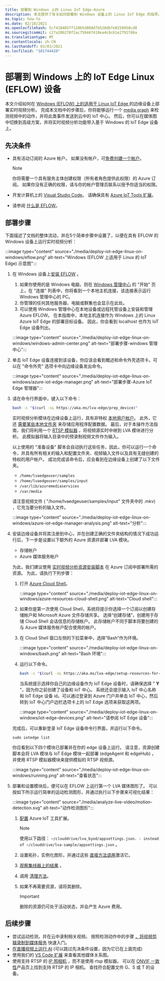 ```yaml
---
title: 部署到 Windows 上的 Linux IoT Edge-Azure
description: 本文提供了有关如何部署到 Windows 设备上的 Linux IoT Edge 的指导。
ms.topic: how-to
ms.date: 02/18/2021
ms.openlocfilehash: 5cf4184857f12065d808d7b528dbfe8258950cd8
ms.sourcegitcommit: c27a20b278f2ac758447418ea4c8c61e27927d6a
ms.translationtype: MT
ms.contentlocale: zh-CN
ms.lasthandoff: 03/03/2021
ms.locfileid: "101744420"
---
```

# <a name="deploy-to-an-iot-edge-for-linux-on-windows-eflow-device"></a>部署到 Windows 上的 IoT Edge Linux (EFLOW) 设备

本文介绍如何在 [Windows (EFLOW) 上的适用于 Linux IoT Edge ](https://docs.microsoft.com/azure/iot-edge/iot-edge-for-linux-on-windows?view=iotedge-2018-06)的边缘设备上部署实时视频分析。 完成本文档中的步骤后，你将能够运行一个 [media graph](media-graph-concept.md) 来检测视频中的动作，并将此类事件发送到云中的 IoT 中心。 然后，你可以在媒体图中切换到高级方案，并将实时视频分析功能带入基于 Windows 的 IoT Edge 设备上。

## <a name="prerequisites"></a>先决条件 

* 具有活动订阅的 Azure 帐户。 如果没有帐户，可[免费创建一个帐户](https://azure.microsoft.com/free/?WT.mc_id=A261C142F)。

    > [!NOTE]
    > 你将需要一个具有服务主体创建权限（所有者角色提供此权限）的 Azure 订阅。 如果你没有正确的权限，请与你的帐户管理员联系以授予你适当的权限。
* 开发计算机上的 [Visual Studio Code](https://code.visualstudio.com/)。 请确保具有 [Azure IoT Tools 扩展](https://marketplace.visualstudio.com/items?itemName=vsciot-vscode.azure-iot-tools)。
* 请参阅 [什么是 EFLOW](https://aka.ms/AzEFLOW-docs)。

## <a name="deployment-steps"></a>部署步骤

下面描述了文档的整体流动，并在5个简单步骤中设置了，以便在具有 EFLOW 的 Windows 设备上运行实时视频分析：

:::image type="content" source="./media/deploy-iot-edge-linux-on-windows/eflow.png" alt-text="Windows (EFLOW 上适用于 Linux 的 IoT Edge) 示意图":::

1. 在 Windows 设备上[安装 EFLOW](https://aka.ms/AzEFLOW-install) 。 

    1. 如果你使用的是 Windows 电脑，则在 [Windows 管理中心](https://docs.microsoft.com/windows-server/manage/windows-admin-center/overview) 的 "开始" 页上，在 "连接" 列表中，你将看到一个本地主机连接，该连接表示运行 Windows 管理中心的 PC。 
    1. 你管理的任何其他服务器、电脑或群集也会显示在此处。
    1. 可以使用 Windows 管理中心在本地设备或远程托管设备上安装和管理 Azure EFLOW。 在本指南中，本地主机连接作为 Windows 上的 Linux Azure IoT Edge 的部署目标设备。 因此，你会看到 localhost 也作为 IoT Edge 设备列出。

    :::image type="content" source="./media/deploy-iot-edge-linux-on-windows/windows-admin-center.png" alt-text="部署步骤-windows 管理中心":::
1. 单击 IoT Edge 设备连接到该设备，你应该会看到概述和命令外壳选项卡。可以在 "命令外壳" 选项卡中向边缘设备发出命令。
 
    :::image type="content" source="./media/deploy-iot-edge-linux-on-windows/azure-iot-edge-manager.png" alt-text="部署步骤-Azure IoT Edge 管理器":::
1. 请在命令行界面中，键入以下命令：
    
    ```bash
    bash -c "$(curl -sL https://aka.ms/lva-edge/prep_device)"
    ```

    实时视频分析模块在边缘设备上运行，具有非特权 [本地用户帐户](deploy-iot-edge-device.md#create-and-use-local-user-account-for-deployment)。 此外，它还 [需要某些本地文件夹](deploy-iot-edge-device.md#granting-permissions-to-device-storage) 来存储应用程序配置数据。 最后，对于本操作方法指南，我们将利用一个 [RTSP 模拟器](https://github.com/Azure/live-video-analytics/tree/master/utilities/rtspsim-live555) ，将视频源实时中继到 LVA 模块进行分析。 此模拟器将输入目录中的预录制视频文件作为输入。 
    
    以上使用的 "准备设备" 脚本会自动执行这些任务，因此，你可以运行一个命令，并具有所有相关的输入和配置文件夹、视频输入文件以及具有无缝创建的特权的用户帐户。 成功完成该命令后，应会看到在边缘设备上创建了以下文件夹。 
    
    * `/home/lvaedgeuser/samples`
    * `/home/lvaedgeuser/samples/input`
    * `/var/lib/azuremediaservices`
    * `/var/media`
    
    请注意视频文件 ( "/home/lvaedgeuser/samples/input" 文件夹中的 .mkv) ，它充当要分析的输入文件。 
    
    :::image type="content" source="./media/deploy-iot-edge-linux-on-windows/azure-iot-edge-manager-analysis.png" alt-text="分析":::
1. 安装边缘设备并将其注册到中心，并在创建正确的文件夹结构的情况下成功运行后，下一步是设置以下额外的 Azure 资源并部署 LVA 模块。 

    * 存储帐户
    * Azure 媒体服务帐户

    为此，我们建议使用 [实时视频分析资源安装脚本](https://github.com/Azure/live-video-analytics/tree/master/edge/setup) 在 Azure 订阅中部署所需的资源。 为此，请执行下列步骤：

    1. 打开 [Azure Cloud Shell](https://ms.portal.azure.com/#cloudshell/)。

        :::image type="content" source="./media/deploy-iot-edge-linux-on-windows/azure-resources-cloud-shell.png" alt-text="Cloud shell":::
    1. 如果你是第一次使用 Cloud Shell，系统将提示你选择一个订阅以创建存储帐户和 Microsoft Azure 文件存储共享。 选择“创建存储”，创建用于存储 Cloud Shell 会话信息的存储帐户。 此存储帐户不同于脚本将要创建的与 Azure 媒体服务帐户配合使用的帐户。
    1. 在 Cloud Shell 窗口左侧的下拉菜单中，选择“Bash”作为环境。

        :::image type="content" source="./media/deploy-iot-edge-linux-on-windows/bash.png" alt-text="Bash 环境":::
    1. 运行以下命令。

        ```bash
        bash -c "$(curl -sL https://aka.ms/lva-edge/setup-resources-for-samples)"
        ```
        
        当系统提示选择你自己的边缘设备作为 IoT Edge 设备时，请确保选择 " **Y** "，因为你之前创建了设备和 IoT 中心。 系统还会提示输入 IoT 中心名称和 IoT Edge 设备 id。可以通过登录到 Azure 门户并单击 IoT 中心，然后转到 IoT 中心门户边栏选项卡上的 IoT Edge 选项来获取这两项。

        :::image type="content" source="./media/deploy-iot-edge-linux-on-windows/iot-edge-devices.png" alt-text="请参阅 IoT Edge 设备":::

    完成后，可以重新登录 IoT Edge 设备命令行界面，并运行以下命令。
    
    `sudo iotedge list`
    
    你应看到以下四个模块已部署并在你的 edge 设备上运行。 请注意，资源创建脚本会将 LVA 模块与 IoT Edge 模块一起部署 (edgeAgent 和 edgeHub) ，并使用 RTSP 模拟器模块来提供模拟的 RTSP 视频源。
    
    :::image type="content" source="./media/deploy-iot-edge-linux-on-windows/running.png" alt-text="查看状态":::
1. 部署和设置模块后，便可以在 EFLOW 上运行第一个 LVA 媒体图形了。 可以按如下所示运行简单的运动检测图形，并通过执行以下步骤来可视化结果：

    :::image type="content" source="./media/analyze-live-video/motion-detection.svg" alt-text="动作检测图形":::

    1. [配置](get-started-detect-motion-emit-events-quickstart.md#configure-the-azure-iot-tools-extension) Azure IoT 工具扩展。
    
        > [!Note]
        > 使用以下路径： `~/clouddrive/lva_byod/appsettings.json. - instead of ~/clouddrive/lva-sample/appsettings.json` 。
    1. 设置拓扑，实例化图形，并通过这些 [直接方法调用](get-started-detect-motion-emit-events-quickstart.md#use-direct-method-calls)激活它。
    1. [观察集线器上的结果](get-started-detect-motion-emit-events-quickstart.md#observe-results) 。
    1. 调用 [清理方法](get-started-detect-motion-emit-events-quickstart.md#invoke-graphinstancedeactivate)。
    1. 如果不再需要资源，请将其删除。

        > [!IMPORTANT]
        > 删除的资源仍可处于活动状态，并会产生 Azure 费用。
    
## <a name="next-steps"></a>后续步骤

* 尝试运动检测，并在云中录制相关视频。 按照检测动作中的步骤 [，将视频剪辑录制到媒体服务](detect-motion-record-video-clips-media-services-quickstart.md#review-the-sample-video) 快速入门。
* [在直播视频上运行 AI](use-your-model-quickstart#overview) (可以跳过先决条件设置，因为它已在上面完成) 
* 使用我们的 [VS Code 扩展](https://marketplace.visualstudio.com/items?itemName=ms-azuretools.live-video-analytics-edge) 来查看其他媒体关系图。
* 使用支持 RTSP 的 [IP 照相机](https://en.wikipedia.org/wiki/IP_camera)  ，而不是使用 rtsp 模拟器。 可以在 [ONVIF 一致性](https://www.onvif.org/conformant-products/)产品页上找到支持 RTSP 的 IP 相机。 查找符合配置文件 G、S 或 T 的设备。

